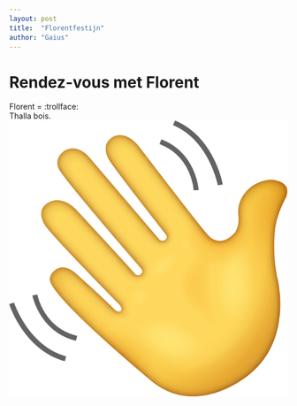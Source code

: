 ```yaml
---
layout: post
title:  "Florentfestijn"
author: "Gaius"
---
```


# Rendez-vous met Florent
Florent = :trollface:  
Thalla bois.
![Gedag zeggen](/images/handje.png)

